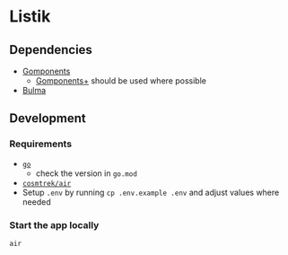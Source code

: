 # Listik

## Dependencies
- [Gomponents](https://www.gomponents.com/)
  - [Gomponents+](https://www.gomponents.com/) should be used where possible
- [Bulma](https://bulma.io/)

## Development
### Requirements
- [`go`](https://go.dev/)
  - check the version in `go.mod`
- [`cosmtrek/air`](https://github.com/cosmtrek/air)
- Setup `.env` by running `cp .env.example .env` and adjust values where needed

### Start the app locally
```
air
```